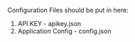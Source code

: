 Configuration Files should be put in here:
1. API KEY - apikey.json
2. Application Config - config.json